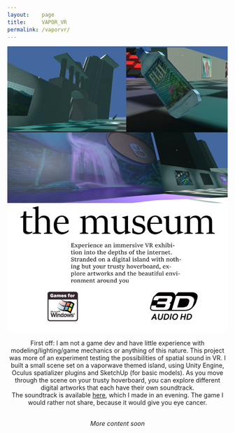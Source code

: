 ```yaml
---
layout:    page
title:     VAPOR_VR
permalink: /vaporvr/
---
```

<div align="center">
<img src="/images/portfolio/vapor_flyer.png">
<p>First off: I am not a game dev and have little experience with modeling/lighting/game mechanics or anything of this nature. This project was more of an experiment testing the possibilities of spatial sound in VR. I built a small scene set on a vaporwave themed island, using Unity Engine, Oculus spatializer plugins and SketchUp (for basic models). As you move through the scene on your trusty hoverboard, you can explore different digital artworks that each have their own soundtrack.<br> The soundtrack is available <a href="https://nokia444.bandcamp.com/"> here</a>, which I made in an evening. The game I would rather not share, because it would give you eye cancer.
</p>
 <br>
<i>More content soon</i>

</div>
